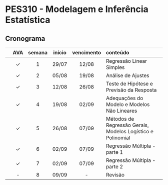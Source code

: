 # PES310 - Modelagem e Inferência Estatística

## Cronograma

|   | AVA | semana | início | vencimento | conteúdo |
|:---:|:---:|:---:|:---:|:---:|:---|
|  | &check; | 1 | 29/07 | 12/08 | Regressão Linear Simples |
|  | &check; | 2 | 05/08 | 19/08 | Análise de Ajustes |
|  | &check; | 3 | 12/08 | 26/08 | Teste de Hipótese e Previsão da Resposta |
|  | &check; | 4 | 19/08 | 02/09 | Adequações do Modelo e Modelos Não Lineares |
|  | &check; | 5 | 26/08 | 07/09 | Métodos de Regressão Gerais, Modelos Logístico e Polinomial |
|  | &check; | 6 | 02/09 | 07/09 | Regressão Múltipla - parte 1 |
|  | &check; | 7 | 02/09 | 07/09 | Regressão Múltipla - parte 2 |
|  | - | 8 | 09/09 | - | Revisão |